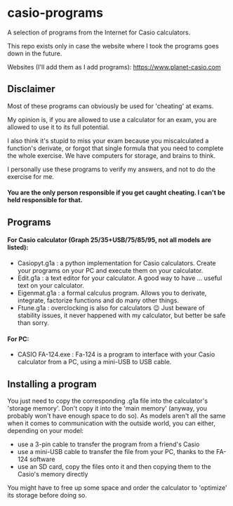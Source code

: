 # casio-programs
A selection of programs from the Internet for Casio calculators.

This repo exists only in case the website where I took the programs goes down in the future.

Websites (I'll add them as I add programs):
https://www.planet-casio.com

## Disclaimer
Most of these programs can obviously be used for 'cheating' at exams.

My opinion is, if you are allowed to use a calculator for an exam, you are allowed to use it to its full potential.

I also think it's stupid to miss your exam because you miscalculated a function's derivate, or forgot that single formula that you need to complete the whole exercise.
We have computers for storage, and brains to think.

I personally use these programs to verify my answers, and not to do the exercise for me.

#### You are the only person responsible if you get caught cheating. I can't be held responsible for that.

## Programs
#### For Casio calculator (Graph 25/35+USB/75/85/95, not all models are listed):
- Casiopyt.g1a : a python implementation for Casio calculators. Create your programs on your PC and execute them on your calculator.
- Edit.g1a : a text editor for your calculator. A good way to have ... useful text on your calculator.
- Eigenmat.g1a : a formal calculus program. Allows you to derivate, integrate, factorize functions and do many other things.
- Ftune.g1a : overclocking is also for calculators 😉 Just beware of stability issues, it never happened with my calculator, but better be safe than sorry.

#### For PC:
- CASIO FA-124.exe : Fa-124 is a program to interface with your Casio calculator from a PC, using a mini-USB to USB cable.

## Installing a program
You just need to copy the corresponding .g1a file into the calculator's 'storage memory'. Don't copy it into the 'main memory' (anyway, you probably won't have enough space to do so).
As models aren't all the same when it comes to communication with the outside world, you can either, depending on your model:
- use a 3-pin cable to transfer the program from a friend's Casio
- use a mini-USB cable to transfer the file from your PC, thanks to the FA-124 software
- use an SD card, copy the files onto it and then copying them to the Casio's memory directly

You might have to free up some space and order the calculator to 'optimize' its storage before doing so.

